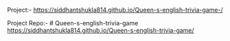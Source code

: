 Project:- https://siddhantshukla814.github.io/Queen-s-english-trivia-game-/


Project Repo:- # Queen-s-english-trivia-game https://siddhantshukla814.github.io/Queen-s-english-trivia-game/
